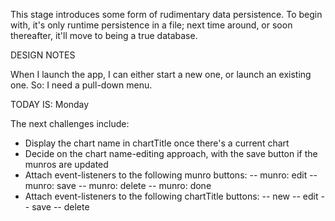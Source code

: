 This stage introduces some form of rudimentary data persistence. To begin with,
it's only runtime persistence in a file; next time around, or soon thereafter, it'll
move to being a true database.

DESIGN NOTES

When I launch the app, I can either start a new one, or launch an existing one. So: I need a pull-down menu.


TODAY IS: Monday

The next challenges include:
- Display the chart name in chartTitle once there's a current chart
- Decide on the chart name-editing approach, with the save button if the munros are updated
- Attach event-listeners to the following munro buttons:
-- munro: edit
-- munro: save
-- munro: delete
-- munro: done
- Attach event-listeners to the following chartTitle buttons:
-- new
-- edit
-- save
-- delete


